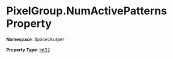 # PixelGroup.NumActivePatterns Property

<small>**Namespace**: SpaceUsurper</small>

<small>**Property Type**: [Int32](https://docs.microsoft.com/en-us/dotnet/api/system.int32?view=netframework-4.5)</small>

